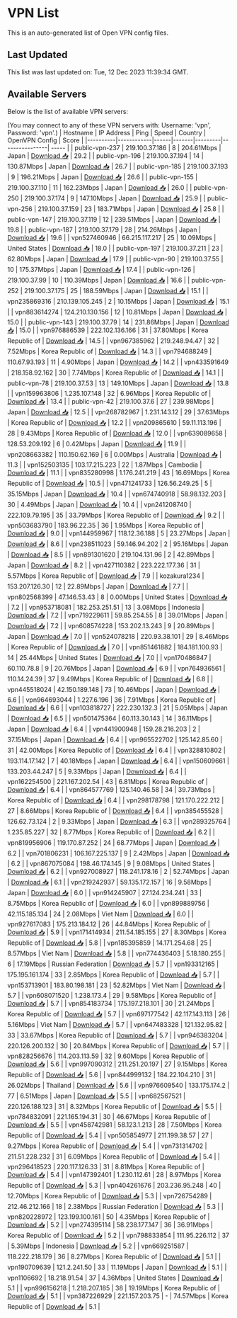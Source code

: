 # VPN List

This is an auto-generated list of Open VPN config files.

## Last Updated

This list was last updated on: Tue, 12 Dec 2023 11:39:34 GMT.

## Available Servers

Below is the list of available VPN servers:

(You may connect to any of these VPN servers with: Username: 'vpn', Password: 'vpn'.)
| Hostname | IP Address | Ping | Speed | Country | OpenVPN Config | Score |
|----------|------------|------|-------|---------|----------------| ----- |
| public-vpn-237 | 219.100.37.186 | 8 | 204.61Mbps | Japan | [Download 📥](./configs/server_0_JP.ovpn) | 29.2 |
| public-vpn-196 | 219.100.37.194 | 14 | 130.87Mbps | Japan | [Download 📥](./configs/server_1_JP.ovpn) | 26.7 |
| public-vpn-185 | 219.100.37.193 | 9 | 196.21Mbps | Japan | [Download 📥](./configs/server_2_JP.ovpn) | 26.6 |
| public-vpn-155 | 219.100.37.110 | 11 | 162.23Mbps | Japan | [Download 📥](./configs/server_3_JP.ovpn) | 26.0 |
| public-vpn-250 | 219.100.37.174 | 9 | 147.10Mbps | Japan | [Download 📥](./configs/server_4_JP.ovpn) | 25.9 |
| public-vpn-256 | 219.100.37.159 | 23 | 183.71Mbps | Japan | [Download 📥](./configs/server_5_JP.ovpn) | 25.8 |
| public-vpn-147 | 219.100.37.119 | 12 | 239.51Mbps | Japan | [Download 📥](./configs/server_6_JP.ovpn) | 19.8 |
| public-vpn-187 | 219.100.37.179 | 28 | 214.26Mbps | Japan | [Download 📥](./configs/server_7_JP.ovpn) | 19.6 |
| vpn527460946 | 66.215.117.217 | 25 | 10.09Mbps | United States | [Download 📥](./configs/server_8_US.ovpn) | 18.0 |
| public-vpn-197 | 219.100.37.211 | 23 | 62.80Mbps | Japan | [Download 📥](./configs/server_9_JP.ovpn) | 17.9 |
| public-vpn-90 | 219.100.37.55 | 10 | 175.37Mbps | Japan | [Download 📥](./configs/server_10_JP.ovpn) | 17.4 |
| public-vpn-126 | 219.100.37.99 | 10 | 110.39Mbps | Japan | [Download 📥](./configs/server_11_JP.ovpn) | 16.6 |
| public-vpn-252 | 219.100.37.175 | 25 | 188.59Mbps | Japan | [Download 📥](./configs/server_12_JP.ovpn) | 15.1 |
| vpn235869316 | 210.139.105.245 | 2 | 10.15Mbps | Japan | [Download 📥](./configs/server_13_JP.ovpn) | 15.1 |
| vpn883614274 | 124.210.130.156 | 12 | 10.81Mbps | Japan | [Download 📥](./configs/server_14_JP.ovpn) | 15.0 |
| public-vpn-143 | 219.100.37.79 | 14 | 231.86Mbps | Japan | [Download 📥](./configs/server_15_JP.ovpn) | 15.0 |
| vpn976886539 | 222.102.136.166 | 31 | 37.80Mbps | Korea Republic of | [Download 📥](./configs/server_16_KR.ovpn) | 14.5 |
| vpn967385962 | 219.248.94.47 | 32 | 7.52Mbps | Korea Republic of | [Download 📥](./configs/server_17_KR.ovpn) | 14.3 |
| vpn794688249 | 110.67.93.193 | 11 | 4.90Mbps | Japan | [Download 📥](./configs/server_18_JP.ovpn) | 14.2 |
| vpn433591649 | 218.158.92.162 | 30 | 7.74Mbps | Korea Republic of | [Download 📥](./configs/server_19_KR.ovpn) | 14.1 |
| public-vpn-78 | 219.100.37.53 | 13 | 149.10Mbps | Japan | [Download 📥](./configs/server_20_JP.ovpn) | 13.8 |
| vpn159963806 | 1.235.107.148 | 32 | 6.96Mbps | Korea Republic of | [Download 📥](./configs/server_21_KR.ovpn) | 13.4 |
| public-vpn-42 | 219.100.37.6 | 27 | 239.98Mbps | Japan | [Download 📥](./configs/server_22_JP.ovpn) | 12.5 |
| vpn268782967 | 1.231.143.12 | 29 | 37.63Mbps | Korea Republic of | [Download 📥](./configs/server_23_KR.ovpn) | 12.2 |
| vpn209865610 | 59.11.113.196 | 28 | 9.43Mbps | Korea Republic of | [Download 📥](./configs/server_24_KR.ovpn) | 12.0 |
| vpn639089658 | 128.53.209.192 | 6 | 0.42Mbps | Japan | [Download 📥](./configs/server_25_JP.ovpn) | 11.9 |
| vpn208663382 | 110.150.62.169 | 6 | 0.00Mbps | Australia | [Download 📥](./configs/server_26_AU.ovpn) | 11.3 |
| vpn152503135 | 103.17.215.223 | 22 | 1.87Mbps | Cambodia | [Download 📥](./configs/server_27_KH.ovpn) | 11.1 |
| vpn835280998 | 1.176.241.219 | 43 | 16.69Mbps | Korea Republic of | [Download 📥](./configs/server_28_KR.ovpn) | 10.5 |
| vpn471241733 | 126.56.249.25 | 5 | 35.15Mbps | Japan | [Download 📥](./configs/server_29_JP.ovpn) | 10.4 |
| vpn674740918 | 58.98.132.203 | 30 | 4.49Mbps | Japan | [Download 📥](./configs/server_30_JP.ovpn) | 10.4 |
| vpn241208740 | 222.109.79.195 | 35 | 33.79Mbps | Korea Republic of | [Download 📥](./configs/server_31_KR.ovpn) | 9.2 |
| vpn503683790 | 183.96.22.35 | 36 | 1.95Mbps | Korea Republic of | [Download 📥](./configs/server_32_KR.ovpn) | 9.0 |
| vpn144959967 | 118.12.36.188 | 5 | 23.27Mbps | Japan | [Download 📥](./configs/server_33_JP.ovpn) | 8.6 |
| vpn238511023 | 59.146.94.202 | 2 | 95.16Mbps | Japan | [Download 📥](./configs/server_34_JP.ovpn) | 8.5 |
| vpn891301620 | 219.104.131.96 | 2 | 42.89Mbps | Japan | [Download 📥](./configs/server_35_JP.ovpn) | 8.2 |
| vpn427110382 | 223.222.177.36 | 31 | 5.57Mbps | Korea Republic of | [Download 📥](./configs/server_36_KR.ovpn) | 7.9 |
| kozakura1234 | 153.207.126.30 | 12 | 22.89Mbps | Japan | [Download 📥](./configs/server_37_JP.ovpn) | 7.7 |
| vpn802568399 | 47.146.53.43 | 8 | 0.00Mbps | United States | [Download 📥](./configs/server_38_US.ovpn) | 7.2 |
| vpn953718081 | 182.253.251.51 | 13 | 3.08Mbps | Indonesia | [Download 📥](./configs/server_39_ID.ovpn) | 7.2 |
| vpn719229611 | 59.85.254.55 | 8 | 39.01Mbps | Japan | [Download 📥](./configs/server_40_JP.ovpn) | 7.2 |
| vpn608574228 | 153.202.13.243 | 9 | 20.89Mbps | Japan | [Download 📥](./configs/server_41_JP.ovpn) | 7.0 |
| vpn524078218 | 220.93.38.101 | 29 | 8.46Mbps | Korea Republic of | [Download 📥](./configs/server_42_KR.ovpn) | 7.0 |
| vpn851461882 | 184.181.100.93 | 14 | 25.44Mbps | United States | [Download 📥](./configs/server_43_US.ovpn) | 7.0 |
| vpn170486847 | 60.110.78.8 | 9 | 20.76Mbps | Japan | [Download 📥](./configs/server_44_JP.ovpn) | 6.9 |
| vpn764936561 | 110.14.24.39 | 37 | 9.49Mbps | Korea Republic of | [Download 📥](./configs/server_45_KR.ovpn) | 6.8 |
| vpn445518024 | 42.150.189.148 | 73 | 10.46Mbps | Japan | [Download 📥](./configs/server_46_JP.ovpn) | 6.6 |
| vpn964693044 | 1.227.6.196 | 36 | 7.91Mbps | Korea Republic of | [Download 📥](./configs/server_47_KR.ovpn) | 6.6 |
| vpn103818727 | 222.230.132.3 | 21 | 5.05Mbps | Japan | [Download 📥](./configs/server_48_JP.ovpn) | 6.5 |
| vpn501475364 | 60.113.30.143 | 14 | 36.11Mbps | Japan | [Download 📥](./configs/server_49_JP.ovpn) | 6.4 |
| vpn441900948 | 159.28.216.203 | 2 | 37.15Mbps | Japan | [Download 📥](./configs/server_50_JP.ovpn) | 6.4 |
| vpn965522702 | 125.142.85.60 | 31 | 42.00Mbps | Korea Republic of | [Download 📥](./configs/server_51_KR.ovpn) | 6.4 |
| vpn328810802 | 193.114.17.142 | 7 | 40.18Mbps | Japan | [Download 📥](./configs/server_52_JP.ovpn) | 6.4 |
| vpn150609661 | 133.203.44.247 | 5 | 9.33Mbps | Japan | [Download 📥](./configs/server_53_JP.ovpn) | 6.4 |
| vpn162254500 | 221.167.202.54 | 43 | 6.81Mbps | Korea Republic of | [Download 📥](./configs/server_54_KR.ovpn) | 6.4 |
| vpn864577769 | 125.140.46.58 | 34 | 39.73Mbps | Korea Republic of | [Download 📥](./configs/server_55_KR.ovpn) | 6.4 |
| vpn298178798 | 121.170.222.212 | 27 | 8.66Mbps | Korea Republic of | [Download 📥](./configs/server_56_KR.ovpn) | 6.4 |
| vpn385455528 | 126.62.73.124 | 2 | 9.33Mbps | Japan | [Download 📥](./configs/server_57_JP.ovpn) | 6.3 |
| vpn289325764 | 1.235.85.227 | 32 | 8.77Mbps | Korea Republic of | [Download 📥](./configs/server_58_KR.ovpn) | 6.2 |
| vpn819956906 | 119.170.87.252 | 24 | 68.77Mbps | Japan | [Download 📥](./configs/server_59_JP.ovpn) | 6.2 |
| vpn701806231 | 106.167.225.137 | 9 | 2.42Mbps | Japan | [Download 📥](./configs/server_60_JP.ovpn) | 6.2 |
| vpn867075084 | 198.46.174.145 | 9 | 9.08Mbps | United States | [Download 📥](./configs/server_61_US.ovpn) | 6.2 |
| vpn927008927 | 118.241.178.16 | 2 | 52.74Mbps | Japan | [Download 📥](./configs/server_62_JP.ovpn) | 6.1 |
| vpn219242937 | 59.135.172.157 | 16 | 9.58Mbps | Japan | [Download 📥](./configs/server_63_JP.ovpn) | 6.0 |
| vpn914245907 | 27.124.234.241 | 33 | 8.75Mbps | Korea Republic of | [Download 📥](./configs/server_64_KR.ovpn) | 6.0 |
| vpn899889756 | 42.115.185.134 | 24 | 2.08Mbps | Viet Nam | [Download 📥](./configs/server_65_VN.ovpn) | 6.0 |
| vpn927617083 | 175.213.184.12 | 26 | 44.84Mbps | Korea Republic of | [Download 📥](./configs/server_66_KR.ovpn) | 5.9 |
| vpn171414934 | 211.54.185.155 | 27 | 8.30Mbps | Korea Republic of | [Download 📥](./configs/server_67_KR.ovpn) | 5.8 |
| vpn185395859 | 14.171.254.68 | 25 | 8.57Mbps | Viet Nam | [Download 📥](./configs/server_68_VN.ovpn) | 5.8 |
| vpn774436403 | 5.18.180.255 | 6 | 17.19Mbps | Russian Federation | [Download 📥](./configs/server_69_RU.ovpn) | 5.7 |
| vpn193312165 | 175.195.161.174 | 33 | 2.85Mbps | Korea Republic of | [Download 📥](./configs/server_70_KR.ovpn) | 5.7 |
| vpn153713901 | 183.80.198.181 | 23 | 52.82Mbps | Viet Nam | [Download 📥](./configs/server_71_VN.ovpn) | 5.7 |
| vpn608071520 | 1.238.173.4 | 29 | 9.58Mbps | Korea Republic of | [Download 📥](./configs/server_72_KR.ovpn) | 5.7 |
| vpn854183734 | 175.197.218.101 | 30 | 21.24Mbps | Korea Republic of | [Download 📥](./configs/server_73_KR.ovpn) | 5.7 |
| vpn697177542 | 42.117.143.113 | 26 | 5.16Mbps | Viet Nam | [Download 📥](./configs/server_74_VN.ovpn) | 5.7 |
| vpn647483328 | 121.132.95.82 | 33 | 33.67Mbps | Korea Republic of | [Download 📥](./configs/server_75_KR.ovpn) | 5.7 |
| vpn946383204 | 220.126.200.132 | 30 | 20.84Mbps | Korea Republic of | [Download 📥](./configs/server_76_KR.ovpn) | 5.7 |
| vpn828256676 | 114.203.113.59 | 32 | 9.60Mbps | Korea Republic of | [Download 📥](./configs/server_77_KR.ovpn) | 5.6 |
| vpn997090312 | 211.251.20.197 | 27 | 9.15Mbps | Korea Republic of | [Download 📥](./configs/server_78_KR.ovpn) | 5.6 |
| vpn844999132 | 184.22.104.210 | 31 | 26.02Mbps | Thailand | [Download 📥](./configs/server_79_TH.ovpn) | 5.6 |
| vpn976609540 | 133.175.174.2 | 77 | 6.51Mbps | Japan | [Download 📥](./configs/server_80_JP.ovpn) | 5.5 |
| vpn682567521 | 220.126.188.123 | 31 | 8.32Mbps | Korea Republic of | [Download 📥](./configs/server_81_KR.ovpn) | 5.5 |
| vpn784832091 | 221.165.194.31 | 30 | 46.67Mbps | Korea Republic of | [Download 📥](./configs/server_82_KR.ovpn) | 5.5 |
| vpn458742981 | 58.123.1.213 | 28 | 7.50Mbps | Korea Republic of | [Download 📥](./configs/server_83_KR.ovpn) | 5.4 |
| vpn505854977 | 211.199.38.57 | 27 | 9.27Mbps | Korea Republic of | [Download 📥](./configs/server_84_KR.ovpn) | 5.4 |
| vpn731314702 | 211.51.228.232 | 31 | 6.09Mbps | Korea Republic of | [Download 📥](./configs/server_85_KR.ovpn) | 5.4 |
| vpn296418523 | 220.117.126.33 | 31 | 8.81Mbps | Korea Republic of | [Download 📥](./configs/server_86_KR.ovpn) | 5.4 |
| vpn147392401 | 1.230.112.61 | 28 | 8.97Mbps | Korea Republic of | [Download 📥](./configs/server_87_KR.ovpn) | 5.3 |
| vpn404261676 | 203.236.95.248 | 40 | 12.70Mbps | Korea Republic of | [Download 📥](./configs/server_88_KR.ovpn) | 5.3 |
| vpn726754289 | 212.46.212.166 | 18 | 2.38Mbps | Russian Federation | [Download 📥](./configs/server_89_RU.ovpn) | 5.3 |
| vpn820228972 | 123.199.100.161 | 50 | 4.35Mbps | Korea Republic of | [Download 📥](./configs/server_90_KR.ovpn) | 5.2 |
| vpn274395114 | 58.238.177.147 | 36 | 36.91Mbps | Korea Republic of | [Download 📥](./configs/server_91_KR.ovpn) | 5.2 |
| vpn798833854 | 111.95.226.112 | 37 | 5.39Mbps | Indonesia | [Download 📥](./configs/server_92_ID.ovpn) | 5.2 |
| vpn669251587 | 118.222.218.179 | 36 | 8.27Mbps | Korea Republic of | [Download 📥](./configs/server_93_KR.ovpn) | 5.1 |
| vpn190709639 | 121.2.241.50 | 33 | 11.19Mbps | Japan | [Download 📥](./configs/server_94_JP.ovpn) | 5.1 |
| vpn1106692 | 18.218.91.54 | 37 | 4.36Mbps | United States | [Download 📥](./configs/server_95_US.ovpn) | 5.1 |
| vpn996156218 | 1.218.207.185 | 38 | 19.19Mbps | Korea Republic of | [Download 📥](./configs/server_96_KR.ovpn) | 5.1 |
| vpn387226929 | 221.157.203.75 | - | 74.57Mbps | Korea Republic of | [Download 📥](./configs/server_97_KR.ovpn) | 5.1 |
